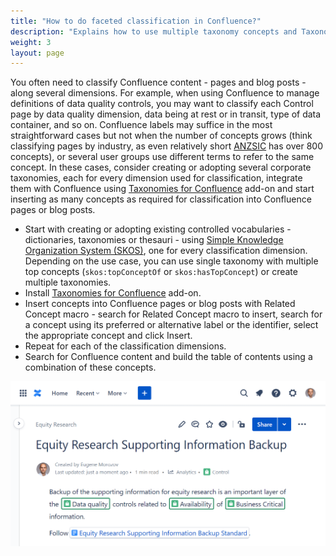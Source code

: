 ```yaml
---
title: "How to do faceted classification in Confluence?"
description: "Explains how to use multiple taxonomy concepts and Taxonomies for Confluence add-on to implement faceted classification for Confluence pages and blog posts."
weight: 3
layout: page
---
```


You often need to classify Confluence content - pages and blog posts - along several dimensions. For example, when using Confluence to manage definitions of data quality controls, you may want to classify each Control page by data quality dimension, data being at rest or in transit, type of data container, and so on. Confluence labels may suffice in the most straightforward cases but not when the number of concepts grows (think classifying pages by industry, as even relatively short [ANZSIC](https://github.com/cadmiumkitty/anzsic-taxonomy) has over 800 concepts), or several user groups use different terms to refer to the same concept. In these cases, consider creating or adopting several corporate taxonomies, each for every dimension used for classification, integrate them with Confluence using [Taxonomies for Confluence](https://marketplace.atlassian.com/apps/1226218/taxonomies-for-confluence) add-on and start inserting as many concepts as required for classification into Confluence pages or blog posts.

* Start with creating or adopting existing controlled vocabularies - dictionaries, taxonomies or thesauri - using [Simple Knowledge Organization System (SKOS)](https://www.w3.org/2004/02/skos/), one for every classification dimension. Depending on the use case, you can use single taxonomy with multiple top concepts (`skos:topConceptOf` or `skos:hasTopConcept`) or create multiple taxonomies.
* Install [Taxonomies for Confluence](https://marketplace.atlassian.com/apps/1226218/taxonomies-for-confluence) add-on.
* Insert concepts into Confluence pages or blog posts with Related Concept macro - search for Related Concept macro to insert, search for a concept using its preferred or alternative label or the identifier, select the appropriate concept and click Insert.
* Repeat for each of the classification dimensions.
* Search for Confluence content and build the table of contents using a combination of these concepts.

![Using Taxonomy for Policy and Data Criticality Taxonomy to manage data quality controls documentation in Confluence](/images/tfc-faq/faceted-classification.png "Using Taxonomy for Policy and Data Criticality Taxonomy to manage data quality controls documentation in Confluence.")